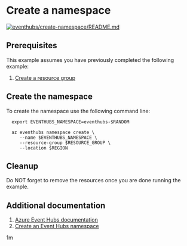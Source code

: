 
# Create a namespace

[![eventhubs/create-namespace/README.md](https://github.com/Azure-Samples/java-on-azure-examples/actions/workflows/eventhubs_create-namespace_README_md.yml/badge.svg)](https://github.com/Azure-Samples/java-on-azure-examples/actions/workflows/eventhubs_create-namespace_README_md.yml)

## Prerequisites

This example assumes you have previously completed the following example:

1. [Create a resource group](../../group/create/README.md)

<!-- 

  if [[ -z $REGION ]]; then
    export REGION=westus
  fi

  -->
<!-- workflow.cron(0 16 * * 2) -->
<!-- workflow.include(../../group/create/README.md) -->

## Create the namespace

To create the namespace use the following command line:

````shell
  export EVENTHUBS_NAMESPACE=eventhubs-$RANDOM

  az eventhubs namespace create \
     --name $EVENTHUBS_NAMESPACE \
     --resource-group $RESOURCE_GROUP \
     --location $REGION
````

## Cleanup

<!-- workflow.directOnly()

  export RESULT=$(az eventhubs namespace show --name $EVENTHUBS_NAMESPACE --resource-group $RESOURCE_GROUP --output tsv --query provisioningState)
  az group delete --name $RESOURCE_GROUP --yes || true
  if [[ "$RESULT" != Succeeded ]]; then
    echo "Azure Event Hubs namespace - $EVENTHUBS_NAMESPACE - was not provisioned properly"
    exit 1
  fi

  -->

Do NOT forget to remove the resources once you are done running the example.

## Additional documentation

1. [Azure Event Hubs documentation](https://docs.microsoft.com/azure/event-hubs/README.md)
1. [Create an Event Hubs namespace](https://docs.microsoft.com/azure/event-hubs/event-hubs-quickstart-cli#create-an-event-hubs-namespace)

1m
